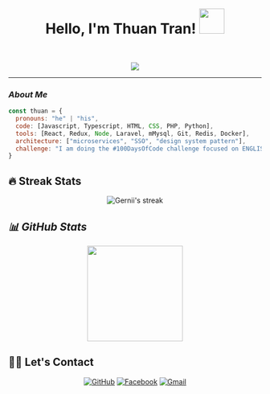 <h1 align="center">
Hello, I'm Thuan Tran!
  <img src="https://media.giphy.com/media/mGcNjsfWAjY5AEZNw6/giphy.gif" width="50">
</h1>
<br/>

<!-- Typing SVG by DenverCoder1 - https://github.com/DenverCoder1/readme-typing-svg -->
<p align="center">
<img src="https://readme-typing-svg.herokuapp.com?font=Fira+Code&center=true&vCenter=true&pause=1000&color=000101&lines=BE+Developer;Always+learning+new+things">
</p>
<hr/>

### ***About Me***
<!-- 🌱 I'm learning ***ML*** and ***DL*** 😍 -->
<!-- * fact: I am always trying to learn new things. If you can dream it, you can do it🔥 --> 
```javascript
const thuan = {
  pronouns: "he" | "his",
  code: [Javascript, Typescript, HTML, CSS, PHP, Python],
  tools: [React, Redux, Node, Laravel, mMysql, Git, Redis, Docker],
  architecture: ["microservices", "SSO", "design system pattern"],
  challenge: "I am doing the #100DaysOfCode challenge focused on ENGLISH Skill"
}
```

## 🔥 Streak Stats
<!-- GitHub Readme Streak Stats - https://github.com/DenverCoder1/github-readme-streak-stats -->
<p align="center">
    <img  alt="Gernii's streak" src="http://github-readme-streak-stats.herokuapp.com?user=TDT1401&theme=radical&hide_border=true&date_format=M%20j%5B%2C%20Y%5D"/>
</p>

## ***📊 GitHub Stats***
<p align="center">
  <img height="190em" src="https://github-readme-stats.vercel.app/api?username=TDT1401&show_icons=true&count_private=true&theme=radical&hide_border=true"/><br>
</p>

<!--
## ***Top Langs***
<p align="center"><img src="https://github-readme-stats.vercel.app/api/top-langs/?username=TDT1401&langs_count=10&theme=tokyonight&layout=compact" alt="AnhellO :: Top Langs" /></p>
-->


## 🙋‍♀️ Let's Contact
<p align="center">
	<a href="https://github.com/TDT1401" target="_blank"><img src="https://img.icons8.com/?size=50&id=12598&format=png&color=000000" alt="GitHub"/></a>
	<a href="https://www.facebook.com/TDT1401" target="_blank"><img src="https://img.icons8.com/?size=50&id=118468&format=png&color=000000" alt="Facebook"/></a>
	<a href="mailto:thuantran347@gmail.com" target="_blank"><img src="https://img.icons8.com/?size=50&id=38159&format=png&color=000000" alt="Gmail"/></a>
</p>

